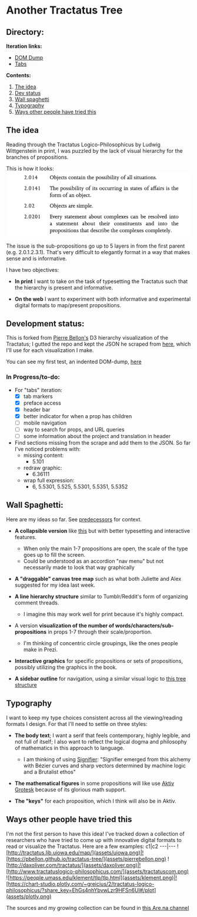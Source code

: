 # Another Tractatus Tree

## Directory:

**Iteration links:**
* [DOM Dump](https://nchilla.github.io/tractatus-tree/dom)
* [Tabs](https://nchilla.github.io/tractatus-tree/tabs)

**Contents:**
1. [The idea](#the-idea)
2. [Dev status](#development-status)
3. [Wall spaghetti](#wall-spaghetti)
4. [Typography](#typography)
5. [Ways other people have tried this](#ways-other-people-have-tried-this)

## The idea
Reading through the Tractatus Logico-Philosophicus by Ludwig Wittgenstein in print, I was puzzled by the lack of visual hierarchy for the branches of propositions.

This is how it looks:
![How the Tractatus appears in my printed edition](assets/tractatus-print.png)

The issue is the sub-propositions go up to 5 layers in from the first parent (e.g. 2.0.1.2.3.1). That's very difficult to elegantly format in a way that makes sense and is informative.

I have two objectives:

* **In print** I want to take on the task of typesetting the Tractatus such that the hierarchy is present and informative.

* **On the web** I want to experiment with both informative and experimental digital formats to map/present propositions.

## Development status:


This is forked from [Pierre Bellon's](https://pbellon.github.io/#!/en) D3 hierarchy visualization of the Tractatus; I gutted the repo and kept the JSON he scraped from [here](https://people.umass.edu/klement/tlp/tlp.html), which I'll use for each visualization I make.

You can see my first test, an indented DOM-dump, [here](https://nchilla.github.io/tractatus-tree/dom)


### In Progress/to-do:
* For "tabs" iteration:
  - [X] tab markers
  - [x] preface access
  - [x] header bar
  - [x] better indicator for when a prop has children
  - [ ] mobile navigation
  - [ ] way to search for props, and URL queries
  - [ ] some information about the project and translation in header
* Find sections missing from the scrape and add them to the JSON. So far I've noticed problems with:
  * missing content:
    * 5.101
  * redraw graphic:
    * 6.36111
  * wrap full expression:
    * 6, 5.5301, 5.525, 5.5301, 5.5351, 5.5352


## Wall Spaghetti:

Here are my ideas so far. See [predecessors](#user-content-ways-other-people-have-tried-this) for context.

* **A collapsible version** like [this](http://daxoliver.com/tractatus/) but with better typesetting and interactive features.
  * When only the main 1-7 propositions are open, the scale of the type goes up to fill the screen.
  * Could be understood as an accordion "nav menu" but not necessarily made to look that way graphically

* **A "draggable" canvas tree map** such as what both Juliette and Alex suggested for my idea last week.

* **A line hierarchy structure** similar to Tumblr/Reddit's form of organizing comment threads.
  * I imagine this may work well for print because it's highly compact.

* A version **visualization of the number of words/characters/sub-propositions** in props 1-7 through their scale/proportion.
  * I'm thinking of concentric circle groupings, like the ones people make in Prezi.

* **Interactive graphics** for specific propositions or sets of propositions, possibly utilizing the graphics in the book.

* **A sidebar outline** for navigation, using a similar visual logic to [this tree structure](http://tractatus.lib.uiowa.edu/map/)


## Typography

I want to keep my type choices consistent across all the viewing/reading formats I design. For that I'll need to settle on three styles:

* **The body text**; I want a serif that feels contemporary, highly legible, and not full of itself; I also want to reflect the logical dogma and philosophy of mathematics in this approach to language.
  * I am thinking of using [Signifier](https://klim.co.nz/blog/signifier-design-information/): "Signifier emerged from this alchemy with Bézier curves and sharp vectors determined by machine logic and a Brutalist ethos"

* **The mathematical figures** in some propositions will like use [Aktiv Grotesk](https://fonts.adobe.com/fonts/aktiv-grotesk) because of its glorious math support.

* **The "keys"** for each proposition, which I think will also be in Aktiv.

## Ways other people have tried this

I'm not the first person to have this idea! I've tracked down a collection of researchers who have tried to come up with innovative digital formats to read or visualize the Tractatus. Here are a few examples:
c1|c2
---|---
![http://tractatus.lib.uiowa.edu/map/](assets/uiowa.png)|![https://pbellon.github.io/tractatus-tree/](assets/pierrebellon.png)
![http://daxoliver.com/tractatus/](assets/daxoliver.png)|![http://www.tractatuslogico-philosophicus.com/](assets/tractatuscom.png)
![https://people.umass.edu/klement/tlp/tlp.html](assets/klement.png)|![https://chart-studio.plotly.com/~greicius/2/tractatus-logico-philosophicus/?share_key=EhGs4nhYbvwLzr9HFSn6Ul#/plot](assets/plotly.png)

The sources and my growing collection can be found in [this Are.na channel](https://www.are.na/nico-chilla/tractatus-visualizations)
